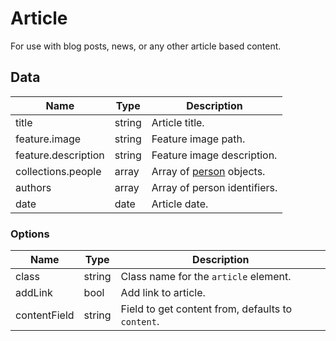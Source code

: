 # Article

For use with blog posts, news, or any other article based content.

## Data

| Name                | Type   | Description                                     |
| ------------------- | ------ | ----------------------------------------------- |
| title               | string | Article title.                                  |
| feature.image       | string | Feature image path.                             |
| feature.description | string | Feature image description.                      |
| collections.people  | array  | Array of [person](../person/README.me) objects. |
| authors             | array  | Array of person identifiers.                    |
| date                | date   | Article date.                                   |

### Options

| Name         | Type   | Description                                       |
| ------------ | ------ | ------------------------------------------------- |
| class        | string | Class name for the `article` element.             |
| addLink      | bool   | Add link to article.                              |
| contentField | string | Field to get content from, defaults to `content`. |
